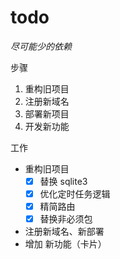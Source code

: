 # todo

*尽可能少的依赖*

步骤

1. 重构旧项目
2. 注册新域名
3. 部署新项目
4. 开发新功能

工作

- 重构旧项目
    - [x] 替换 sqlite3
    - [x] 优化定时任务逻辑
    - [x] 精简路由
    - [x] 替换非必须包
- 注册新域名、新部署
- 增加 新功能（卡片）

